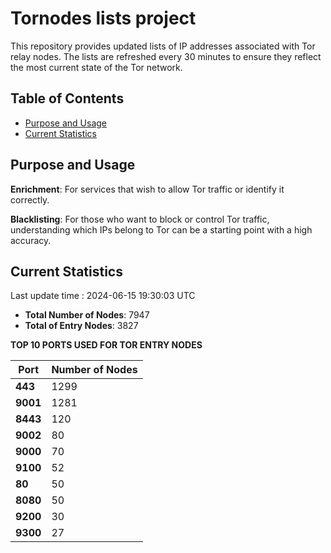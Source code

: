 # Tornodes lists project

This repository provides updated lists of IP addresses associated with Tor relay nodes. The lists are refreshed every 30 minutes to ensure they reflect the most current state of the Tor network.

## Table of Contents

- [Purpose and Usage](#purpose-and-usage)
- [Current Statistics](#current-statistics)


## Purpose and Usage

**Enrichment**: For services that wish to allow Tor traffic or identify it correctly.

**Blacklisting**: For those who want to block or control Tor traffic, understanding which IPs belong to Tor can be a starting point with a high accuracy.

## Current Statistics

Last update time : 2024-06-15 19:30:03 UTC

- **Total Number of Nodes**: 7947
- **Total of Entry Nodes**: 3827

**TOP 10 PORTS USED FOR TOR ENTRY NODES**

| **Port** | **Number of Nodes** |
|------|-----------------|
| **443**   | 1299  |
| **9001**   | 1281  |
| **8443**   | 120  |
| **9002**   | 80  |
| **9000**   | 70  |
| **9100**   | 52  |
| **80**   | 50  |
| **8080**   | 50  |
| **9200**   | 30  |
| **9300**   | 27  |

